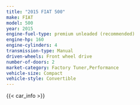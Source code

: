 ```yaml
---
title: "2015 FIAT 500"
make: FIAT
model: 500
year: 2015
engine-fuel-type: premium unleaded (recommended)
engine-hp: 160
engine-cylinders: 4
transmission-type: Manual
driven-wheels: Front wheel drive
number-of-doors: 2
market-category: Factory Tuner,Performance
vehicle-size: Compact
vehicle-style: Convertible
---
```


{{< car_info >}}
